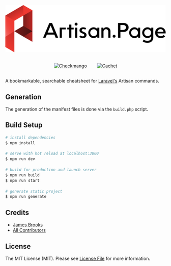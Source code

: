 <p align="center">
  <picture>
    <source media="(prefers-color-scheme: dark)" srcset="assets/img/logo-dark.svg">
    <img src="assets/img/logo.svg" alt="The Laravel Artisan Cheatsheet" />
  </picture>
</p>

<p align="center" style="display: flex; gap: 2rem; justify-content: center; width: 100%; align-items: center; height: 50px">
    <a href="https://checkmango.com">
        <img src="https://github.com/jbrooksuk/artisan.page/raw/master/public/sponsors/checkmango.svg" alt="Checkmango" height="36">
    </a>
    <a href="https://cachethq.io">
        <img src="https://github.com/jbrooksuk/artisan.page/raw/master/public/sponsors/cachet.svg" alt="Cachet" height="36">
    </a>
</p>

A bookmarkable, searchable cheatsheet for [Laravel's](https://laravel.com) Artisan commands.

## Generation

The generation of the manifest files is done via the `build.php` script.

## Build Setup

```bash
# install dependencies
$ npm install

# serve with hot reload at localhost:3000
$ npm run dev

# build for production and launch server
$ npm run build
$ npm run start

# generate static project
$ npm run generate
```

## Credits

- [James Brooks](https://github.com/jbrooksuk)
- [All Contributors](../../contributors)

## License

The MIT License (MIT). Please see [License File](LICENSE.md) for more information.
